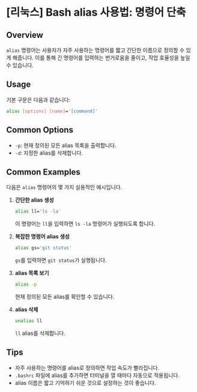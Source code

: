 # [리눅스] Bash alias 사용법: 명령어 단축

## Overview
`alias` 명령어는 사용자가 자주 사용하는 명령어를 짧고 간단한 이름으로 정의할 수 있게 해줍니다. 이를 통해 긴 명령어를 입력하는 번거로움을 줄이고, 작업 효율성을 높일 수 있습니다.

## Usage
기본 구문은 다음과 같습니다:

```bash
alias [options] [name]='[command]'
```

## Common Options
- `-p`: 현재 정의된 모든 alias 목록을 출력합니다.
- `-d`: 지정한 alias를 삭제합니다.

## Common Examples
다음은 `alias` 명령어의 몇 가지 실용적인 예시입니다.

1. **간단한 alias 생성**
   ```bash
   alias ll='ls -la'
   ```
   이 명령어는 `ll`을 입력하면 `ls -la` 명령어가 실행되도록 합니다.

2. **복잡한 명령어 alias 생성**
   ```bash
   alias gs='git status'
   ```
   `gs`를 입력하면 `git status`가 실행됩니다.

3. **alias 목록 보기**
   ```bash
   alias -p
   ```
   현재 정의된 모든 alias를 확인할 수 있습니다.

4. **alias 삭제**
   ```bash
   unalias ll
   ```
   `ll` alias를 삭제합니다.

## Tips
- 자주 사용하는 명령어를 alias로 정의하면 작업 속도가 빨라집니다.
- `.bashrc` 파일에 alias를 추가하면 터미널을 열 때마다 자동으로 적용됩니다.
- alias 이름은 짧고 기억하기 쉬운 것으로 설정하는 것이 좋습니다.